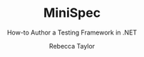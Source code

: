 ---
title: "MiniSpec"
subtitle: "How-to Author a Testing Framework in .NET"
author: ["Rebecca Taylor"]
section-titles: false
book: true
titlepage: true
header-right: "MiniSpec"
header-left: "How-to Author a Testing Framework in .NET"
titlepage-background: docs/assets/images/cover.png
titlepage-rule-height: 0
page-background: docs/assets/images/background.png
listings-disable-line-numbers: true
---